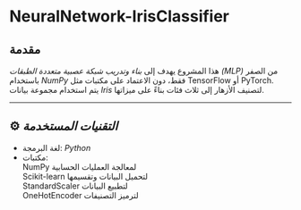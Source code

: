 #  NeuralNetwork-IrisClassifier

##  مقدمة  
هذا المشروع يهدف إلى *بناء وتدريب شبكة عصبية متعددة الطبقات (MLP)* من الصفر باستخدام *NumPy* فقط، دون الاعتماد على مكتبات مثل TensorFlow أو PyTorch.  
يتم استخدام مجموعة بيانات *Iris* لتصنيف الأزهار إلى ثلاث فئات بناءً على ميزاتها.

---

## ⚙ *التقنيات المستخدمة*
- لغة البرمجة: *Python*
- مكتبات:  
   NumPy لمعالجة العمليات الحسابية  
   Scikit-learn لتحميل البيانات وتقسيمها  
   StandardScaler لتطبيع البيانات  
   OneHotEncoder لترميز التصنيفات  
